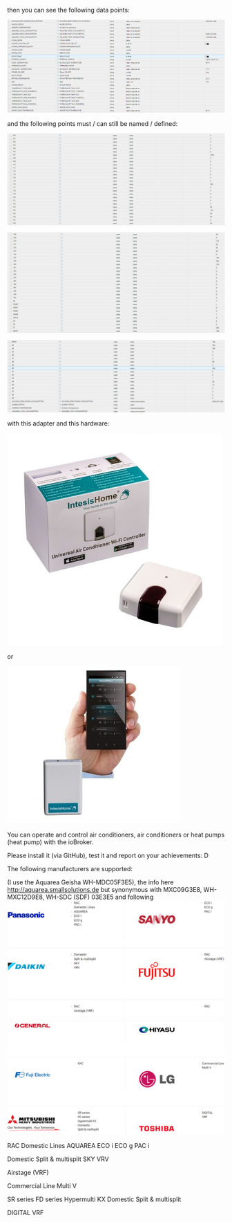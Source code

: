 then you can see the following data points:

![](../img/3.png)

and the following points must / can still be named / defined:

![](../img/4.png)

![](../img/5.png)

![](../img/6.png)

with this adapter and this hardware:

![](../img/universal_controller_intesis_home.jpg)

or

![](../img/5818ab18e790edc8928a6006cca4aad9.jpg)

You can operate and control air conditioners, air conditioners or heat pumps (heat pump) with the ioBroker.

Please install it (via GitHub), test it and report on your achievements: D

The following manufacturers are supported:

(I use the Aquarea Geisha WH-MDC05F3E5), the info here http://aquarea.smallsolutions.de
but synonymous with MXC09G3E8, WH-MXC12D9E8, WH-SDC (SDF) 03E3E5 and following
![](../img/1.png)

![](../img/2.png)

RAC
Domestic Lines
AQUAREA
ECO i
ECO g
PAC i

Domestic
Split & multisplit
SKY
VRV

Airstage (VRF)

Commercial Line
Multi V

SR series
FD series
Hypermulti KX
Domestic
Split & multisplit

DIGITAL
VRF